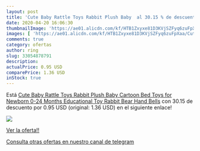 ```yaml
---
layout: post
title: 'Cute Baby Rattle Toys Rabbit Plush Baby  al 30.15 % de descuento'
date: 2020-04-20 16:06:30
thumbnailImage: 'https://ae01.alicdn.com/kf/HTB1Zxyxe81D3KVjSZFyq6zuFpXaa/Cute-Baby-Rattle-Toys-Rabbit-Plush-Baby-Cartoon-Bed-Toys-for-Newborn-0-24-Months-Educational.jpg_350x350._SL200_.jpg'
images: [ 'https://ae01.alicdn.com/kf/HTB1Zxyxe81D3KVjSZFyq6zuFpXaa/Cute-Baby-Rattle-Toys-Rabbit-Plush-Baby-Cartoon-Bed-Toys-for-Newborn-0-24-Months-Educational.jpg_350x350._SL200_.jpg' ]
comments: true
category: ofertas
author: ring
slug: 33054878791
description:
actualPrice: 0.95 USD
comparePrice: 1.36 USD
inStock: true
---
```


Está [Cute Baby Rattle Toys Rabbit Plush Baby Cartoon Bed Toys for Newborn 0-24 Months Educational Toy Rabbit Bear Hand Bells](https://www.amazon.com/dp/33054878791/?tag=redken08-20) con 30.15 de descuento por 0.95 USD (original: 1.36 USD) en el siguiente enlace!

[![](https://ae01.alicdn.com/kf/HTB1Zxyxe81D3KVjSZFyq6zuFpXaa/Cute-Baby-Rattle-Toys-Rabbit-Plush-Baby-Cartoon-Bed-Toys-for-Newborn-0-24-Months-Educational.jpg_350x350._SL200_.jpg)](https://www.amazon.com/dp/33054878791/?tag=redken08-20)

[Ver la oferta!!](https://www.amazon.com/dp/33054878791/?tag=redken08-20)

[Consulta otras ofertas en nuestro canal de telegram](https://t.me/s/ofertas25)
